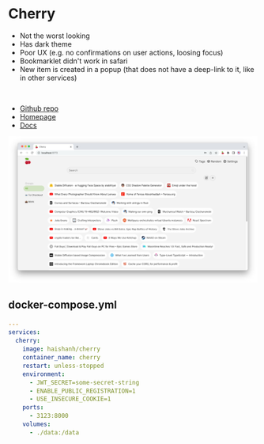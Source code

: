 # Cherry
- Not the worst looking
- Has dark theme
- Poor UX (e.g. no confirmations on user actions, loosing focus)
- Bookmarklet didn't work in safari
- New item is created in a popup (that does not have a deep-link to it, like in other services)

<br>

- [Github repo](https://github.com/haishanh/cherry)
- [Homepage](https://cherry.haishan.me)
- [Docs](https://cherry.haishan.me/docs/deploy)


![Screenshot](cherry.jpg)



## docker-compose.yml
```yml
---
services:
  cherry:
    image: haishanh/cherry
    container_name: cherry
    restart: unless-stopped
    environment:
      - JWT_SECRET=some-secret-string
      - ENABLE_PUBLIC_REGISTRATION=1
      - USE_INSECURE_COOKIE=1
    ports:
      - 3123:8000
    volumes:
      - ./data:/data
```
